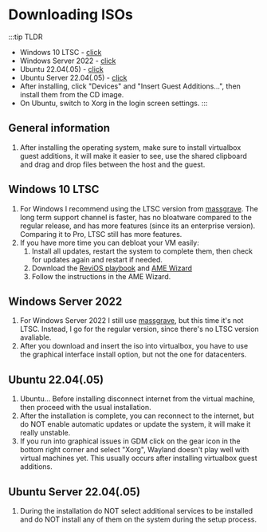 # Downloading ISOs

:::tip TLDR
- Windows 10 LTSC - [click](https://drive.massgrave.dev/pl-pl_windows_10_enterprise_ltsc_2021_x64_dvd_eff40776.iso)  
- Windows Server 2022 - [click](https://drive.massgrave.dev/pl-pl_windows_server_2022_updated_july_2025_x64_dvd_f3e39b78.iso)  
- Ubuntu 22.04(.05) - [click](https://ubuntu.com/download/server/thank-you?version=22.04.5&architecture=amd64&lts=true)  
- Ubuntu Server 22.04(.05) - [click](https://ubuntu.com/download/server/thank-you?version=22.04.5&architecture=amd64&lts=true)  
- After installing, click "Devices" and "Insert Guest Additions...", then install them from the CD image.  
- On Ubuntu, switch to Xorg in the login screen settings.
:::

## General information
1. After installing the operating system, make sure to install virtualbox guest additions, it will make it easier to see, use the shared clipboard and drag and drop files between the host and the guest.

## Windows 10 LTSC
1. For Windows I recommend using the LTSC version from [massgrave](https://massgrave.dev/windows_ltsc_links). The long term support channel is faster, has no bloatware compared to the regular release, and has more features (since its an enterprise version). Comparing it to Pro, LTSC still has more features.
2. If you have more time you can debloat your VM easily:
   1. Install all updates, restart the system to complete them, then check for updates again and restart if needed.
   2. Download the [ReviOS playbook](https://github.com/meetrevision/playbook/releases/latest) and [AME Wizard](https://github.com/Ameliorated-LLC/trusted-uninstaller-cli/releases/latest)
   3. Follow the instructions in the AME Wizard.

## Windows Server 2022
1. For Windows Server 2022 I still use [massgrave](https://massgrave.dev/windows_server_links#windows-server-2022), but this time it's not LTSC. Instead, I go for the regular version, since there's no LTSC version avaliable.
2. After you download and insert the iso into virtualbox, you have to use the graphical interface install option, but not the one for datacenters.

## Ubuntu 22.04(.05)
1. Ubuntu... Before installing disconnect internet from the virtual machine, then proceed with the usual installation. 
2. After the installation is complete, you can reconnect to the internet, but do NOT enable automatic updates or update the system, it will make it really unstable.
3. If you run into graphical issues in GDM click on the gear icon in the bottom right corner and select "Xorg", Wayland doesn't play well with virtual machines yet. This usually occurs after installing virtualbox guest additions.

## Ubuntu Server 22.04(.05)
1. During the installation do NOT select additional services to be installed and do NOT install any of them on the system during the setup process.